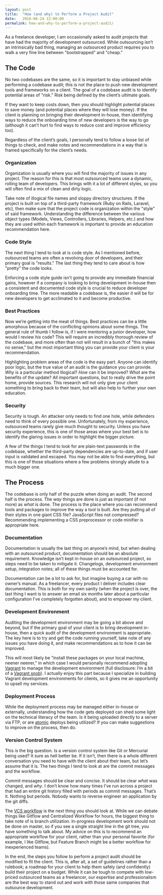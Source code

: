 ```yaml
---
layout: post
title:  "How (and why) to Perform a Project Audit"
date:   2016-06-24 12:00:00
permalink: how-and-why-to-perform-a-project-audit/
---
```

As a freelance developer, I am occasionally asked to audit projects that have had the majority of development outsourced. While outsourcing isn’t an intrinsically bad thing, managing an outsourced product requires you to walk a very fine line between "bootstrapped" and "cheap."

## The Code

No two codebases are the same, so it is important to stay unbiased while performing a codebase audit; this is not the place to push new development tools and frameworks on a client. The goal of a codebase audit is to identify potential areas of "risk." Risk being defined by the client’s ultimate goals.

If they want to keep costs down, then you should highlight potential places to save money (and potential places where they will lose money). If the client is planning on bringing their development in-house, then identifying ways to reduce the onboarding time of new developers is the way to go (although it can’t hurt to find ways to reduce cost and improve efficiency too).

Regardless of the client’s goals, I personally tend to follow a loose list of things to check, and make notes and recommendations in a way that is framed specifically for the client’s needs.

### Organization

Organization is usually where you will find the majority of issues in any project. The reason for this is that most outsourced teams use a dynamic, rolling team of developers. This brings with it a lot of different styles, so you will often find a mix of clean and dirty logic.

Take note of illogical file names and sloppy directory structures. If the project is built on top of a third-party framework (Ruby on Rails, Laravel, etc), then make sure that the project code is organization within the "style" of said framework. Understanding the difference between the various object types (Models, Views, Controllers, Libraries, Helpers, etc.) and how they are used within each framework is important to provide an education recommendation here.

### Code Style

The next thing I tend to look at is code style. As I mentioned before, outsourced teams are often a revolving door of developers, and their primary goal is "results." The last thing they tend to care about is how "pretty" the code looks.

Enforcing a code style guide isn’t going to provide any immediate financial gains, however if a company is looking to bring development in-house then a consistent and documented code style is crucial to reduce developer onboarding time. The more readable a codebase is, the easier it will be for new developers to get acclimated to it and become productive.

### Best Practices

Now we’re getting into the meat of things. Best practices can be a little amorphous because of the conflicting opinions about some things. The general rule of thumb I follow is, if I were mentoring a junior developer, how would I review _his_ code? This will require an incredibly thorough review of the codebase, and more often than not will result in a bunch of "this makes no sense," but the most important thing you can provide your client is your recommendation.

Highlighting problem areas of the code is the easy part. Anyone can identify poor logic, but the true value of an audit is the guidance you can provide. _Why_ is a particular method illogical? _How_ can it be improved? _What_ are the benefits of the update? All important questions, but to really drive the point home, provide sources. This research will not only give your client something to bring back to their team, but will also help to further your own education.

### Security

Security is tough. An attacker only needs to find one hole, while defenders need to think of every possible one. Unfortunately, from my experience, outsourced teams rarely give much thought to security. Unless you have security experience, this is one of those areas where your best bet is to identify the glaring issues in order to highlight the bigger picture.

A few of the things I tend to look for are plain-text passwords in the codebase, whether the third-party dependencies are up-to-date, and if user input is validated and escaped. You may not be able to find everything, but this is one of those situations where a few problems strongly allude to a much bigger one.

## The Process

The codebase is only half of the puzzle when doing an audit. The second half is the process. The _way_ things are done is just as important (if not more) as _what_ is done. The process is the place where you can recommend tools and packages to improve the way a tool is built. Are they putting all of their styles in one giant CSS file? JavaScript files not compressed? Recommending implementing a CSS preprocessor or code minifier is appropriate here.

### Documentation

Documentation is usually the last thing on anyone’s mind, but when dealing with an outsourced product, documentation should be an absolute requirement. Knowledge isn’t kept in-house on an outsourced project, so steps need to be taken to mitigate it. Changelogs, development environment setup, integration notes; all of these things must be accounted for.

Documentation can be a lot to ask for, but imagine buying a car with no owner’s manual. As a freelancer, every product I deliver includes clear documentation. This is both for my own sanity (when the project is over, the last thing I want is to answer an email six months later about a particular configuration I’ve completely forgotten about), and to empower my client.

### Development Environment

Auditing the development environment may be going a bit above and beyond, but if the primary goal of your client is to bring development in-house, then a quick audit of the development environment is appropriate. The key here is to try and get the code running yourself, take note of any issues you have doing it, and make recommendations as to how it can be improved.

This will most likely be "install these packages on your local machine, neener neener," in which case I would personally recommend adopting [Vagrant](https://www.vagrantup.com/) to manage the development environment (full disclosure: I’m a bit of a [Vagrant snob](https://dzone.com/articles/why-vagrant-is-the-best-developer-environment)). I actually enjoy this part because I specialize in building Vagrant development environments for clients, so it gives me an opportunity to upsell my services.

### Deployment Process

While the deployment process may be managed either in-house or externally, understanding how the code gets deployed can shed some light on the technical literacy of the team. Is it being uploaded directly to a server via FTP, or are [atomic](https://en.wikipedia.org/wiki/Atomicity_%28database_systems%29) deploys being utilized? If you can make suggestions to improve on the process, then do.

### Version Control System

This is the big question. Is a version control system like Git or Mercurial being used? It sure as hell better be. If it isn’t, then there is a whole different conversation you need to have with the client about their team, but let’s assume that it is. The two things I tend to look at are the commit messages and the workflow.

Commit messages should be clear and concise. It should be clear _what_ was changed, and _why_. I don’t know how many times I’ve run across a project that had an entire git history filled with periods as commit messages. That’s it. Nothing but periods. Nobody wants to reverse engineer an application by the git diffs.

The [VCS workflow](https://www.atlassian.com/git/tutorials/comparing-workflows/) is the next thing you should look at. While we can debate things like Gitflow and Centralized Workflow for hours, the biggest thing to take note of is branch utilization. In-progress development work should not be done on master, so if you see a single straight line in the git tree, you have something to talk about. My advice on this is to recommend an appropriate workflow for your client, rather than your personal favorite (for example, I like Gitflow, but Feature Branch might be a better workflow for inexperienced teams).

In the end, the steps you follow to perform a project audit should be modified to fit the client. This is, after all, a set of guidelines rather than a rulebook; a roadmap for your client to help them safely (and confidently) build their project on a budget. While it can be tough to compete with low-priced outsourced teams as a freelancer, our expertise and professionalism are the best way to stand out and work _with_ those same companies that outsource development.
